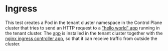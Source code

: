 # Ingress

This test creates a Pod in the tenant cluster namespace in the Control Plane cluster that tries to send an HTTP request to a ["hello world" app](https://github.com/giantswarm/loadtest-app) running in the tenant cluster.
The [app](https://github.com/giantswarm/loadtest-app) is installed in the tenant cluster together with the [nginx ingress controller app](https://github.com/giantswarm/nginx-ingress-controller-app), so that it can receive traffic from outside the cluster.

